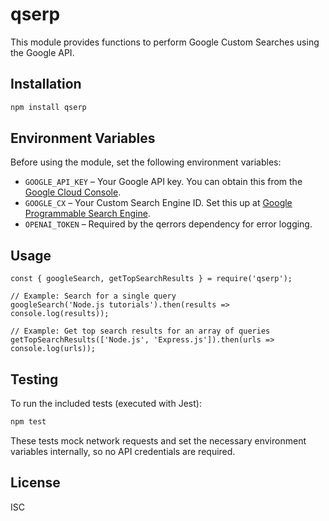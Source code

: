 # qserp

This module provides functions to perform Google Custom Searches using the Google API.

## Installation

```bash
npm install qserp
```

## Environment Variables
Before using the module, set the following environment variables:

- `GOOGLE_API_KEY` – Your Google API key. You can obtain this from the [Google Cloud Console](https://console.cloud.google.com/).
- `GOOGLE_CX` – Your Custom Search Engine ID. Set this up at [Google Programmable Search Engine](https://programmablesearchengine.google.com/).
- `OPENAI_TOKEN` – Required by the qerrors dependency for error logging.



## Usage

```
const { googleSearch, getTopSearchResults } = require('qserp');

// Example: Search for a single query
googleSearch('Node.js tutorials').then(results => console.log(results));

// Example: Get top search results for an array of queries
getTopSearchResults(['Node.js', 'Express.js']).then(urls => console.log(urls));
```

## Testing

To run the included tests (executed with Jest):

```bash
npm test
```

These tests mock network requests and set the necessary environment variables
internally, so no API credentials are required.

## License

ISC
